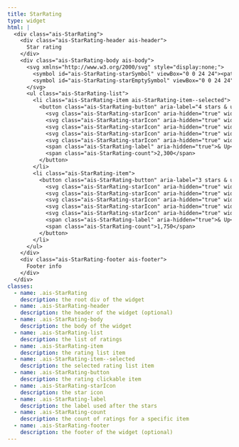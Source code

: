 ```yaml
---
title: StarRating
type: widget
html: |
  <div class="ais-StarRating">
    <div class="ais-StarRating-header ais-header">
      Star rating
    </div>
    <div class="ais-StarRating-body ais-body">
      <svg xmlns="http://www.w3.org/2000/svg" style="display:none;">
        <symbol id="ais-StarRating-starSymbol" viewBox="0 0 24 24"><path d="M12 .288l2.833 8.718h9.167l-7.417 5.389 2.833 8.718-7.416-5.388-7.417 5.388 2.833-8.718-7.416-5.389h9.167z"/></symbol>
        <symbol id="ais-StarRating-starEmptySymbol" viewBox="0 0 24 24" width="24" height="24"><path d="M12 6.76l1.379 4.246h4.465l-3.612 2.625 1.379 4.246-3.611-2.625-3.612 2.625 1.379-4.246-3.612-2.625h4.465l1.38-4.246zm0-6.472l-2.833 8.718h-9.167l7.416 5.389-2.833 8.718 7.417-5.388 7.416 5.388-2.833-8.718 7.417-5.389h-9.167l-2.833-8.718z"/></symbol>
      </svg>
      <ul class="ais-StarRating-list">
        <li class="ais-StarRating-item ais-StarRating-item--selected">
          <button class="ais-StarRating-button" aria-label="4 stars & up">
            <svg class="ais-StarRating-starIcon" aria-hidden="true" width="24" height="24"><use xlink:href="#ais-StarRating-starSymbol"></use></svg>
            <svg class="ais-StarRating-starIcon" aria-hidden="true" width="24" height="24"><use xlink:href="#ais-StarRating-starSymbol"></use></svg>
            <svg class="ais-StarRating-starIcon" aria-hidden="true" width="24" height="24"><use xlink:href="#ais-StarRating-starSymbol"></use></svg>
            <svg class="ais-StarRating-starIcon" aria-hidden="true" width="24" height="24"><use xlink:href="#ais-StarRating-starSymbol"></use></svg>
            <svg class="ais-StarRating-starIcon" aria-hidden="true" width="24" height="24"><use xlink:href="#ais-StarRating-starEmptySymbol"></use></svg>
            <span class="ais-StarRating-label" aria-hidden="true">& Up</span>
            <span class="ais-StarRating-count">2,300</span>
          </button>
        </li>
        <li class="ais-StarRating-item">
          <button class="ais-StarRating-button" aria-label="3 stars & up">
            <svg class="ais-StarRating-starIcon" aria-hidden="true" width="24" height="24"><use xlink:href="#ais-StarRating-starSymbol"></use></svg>
            <svg class="ais-StarRating-starIcon" aria-hidden="true" width="24" height="24"><use xlink:href="#ais-StarRating-starSymbol"></use></svg>
            <svg class="ais-StarRating-starIcon" aria-hidden="true" width="24" height="24"><use xlink:href="#ais-StarRating-starSymbol"></use></svg>
            <svg class="ais-StarRating-starIcon" aria-hidden="true" width="24" height="24"><use xlink:href="#ais-StarRating-starEmptySymbol"></use></svg>
            <svg class="ais-StarRating-starIcon" aria-hidden="true" width="24" height="24"><use xlink:href="#ais-StarRating-starEmptySymbol"></use></svg>
            <span class="ais-StarRating-label" aria-hidden="true">& Up</span>
            <span class="ais-StarRating-count">1,750</span>
          </button>
        </li>
      </ul>
    </div>
    <div class="ais-StarRating-footer ais-footer">
      Footer info
    </div>
  </div>
classes:
  - name: .ais-StarRating
    description: the root div of the widget
  - name: .ais-StarRating-header
    description: the header of the widget (optional)
  - name: .ais-StarRating-body
    description: the body of the widget
  - name: .ais-StarRating-list
    description: the list of ratings
  - name: .ais-StarRating-item
    description: the rating list item
  - name: .ais-StarRating-item--selected
    description: the selected rating list item
  - name: .ais-StarRating-button
    description: the rating clickable item
  - name: .ais-StarRating-starIcon
    description: the star icon
  - name: .ais-StarRating-label
    description: the label used after the stars
  - name: .ais-StarRating-count
    description: the count of ratings for a specific item
  - name: .ais-StarRating-footer
    description: the footer of the widget (optional)
---
```

